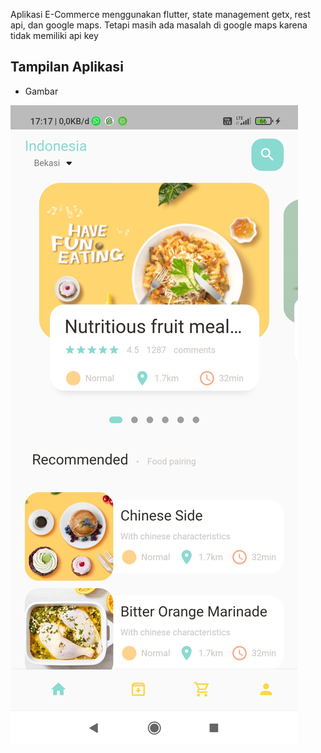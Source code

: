 Aplikasi E-Commerce menggunakan flutter, state management getx, rest api, dan google maps. Tetapi masih ada masalah di google maps karena tidak memiliki api key


## Tampilan Aplikasi

- Gambar

![Img 1](screenshot/1.jpg)